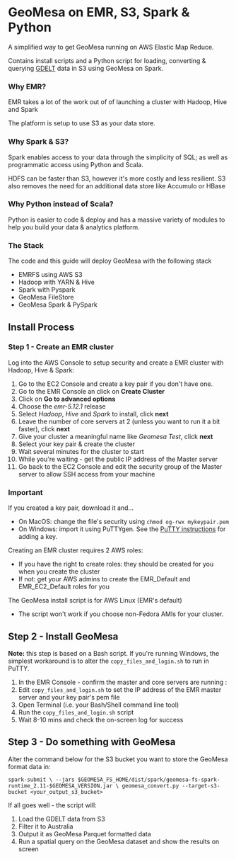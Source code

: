 # GeoMesa on EMR, S3, Spark & Python
A simplified way to get GeoMesa running on AWS Elastic Map Reduce.

Contains install scripts and a Python script for loading, converting & querying [GDELT](https://www.gdeltproject.org/) data in S3 using GeoMesa on Spark.

### Why EMR?
EMR takes a lot of the work out of of launching a cluster with Hadoop, Hive and Spark
 
The platform is setup to use S3 as your data store.

### Why Spark & S3?
Spark enables access to your data through the simplicity of SQL; as well as programmatic access using Python and Scala.

HDFS can be faster than S3, however it's more costly and less resilient. S3 also removes the need for an additional data store like Accumulo or HBase

### Why Python instead of Scala?

Python is easier to code & deploy and has a massive variety of modules to help you build your data & analytics platform. 

### The Stack
The code and this guide will deploy GeoMesa with the following stack

- EMRFS using AWS S3
- Hadoop with YARN & Hive
- Spark with Pyspark
- GeoMesa FileStore
- GeoMesa Spark & PySpark

## Install Process

### Step 1 - Create an EMR cluster
Log into the AWS Console to setup security and create a EMR cluster with Hadoop, Hive & Spark:
1. Go to the EC2 Console and create a key pair if you don't have one.
1. Go to the EMR Console an click on **Create Cluster**
1. Click on **Go to advanced options**
1. Choose the *emr-5.12.1* release
1. Select *Hadoop*, *Hive* and *Spark* to install, click **next**
1. Leave the number of core servers at 2 (unless you want to run it a bit faster), click **next**
1. Give your cluster a meaningful name like *Geomesa Test*, click **next**
1. Select your key pair & create the cluster
1. Wait several minutes for the cluster to start
1. While you're waiting - get the public IP address of the Master server
1. Go back to the EC2 Console and edit the security group of the Master server to allow SSH access from your machine

### Important
If you created a key pair, download it and...
- On MacOS: change the file's security using `chmod og-rwx mykeypair.pem`
- On Windows: import it using PuTTYgen. See the [PuTTY instructions](https://docs.aws.amazon.com/AWSEC2/latest/UserGuide/putty.html) for adding a key.

Creating an EMR cluster requires 2 AWS roles:
- If you have the right to create roles: they should be created for you when you create the cluster
- If not: get your AWS admins to create the EMR_Default and EMR_EC2_Default roles for you

The GeoMesa install script is for AWS Linux (EMR's default)
- The script won't work if you choose non-Fedora AMIs for your cluster.

## Step 2 - Install GeoMesa
**Note:** this step is based on a Bash script. If you're running Windows, the simplest workaround is to alter the `copy_files_and_login.sh` to run in PuTTY.

1. In the EMR Console - confirm the master and core servers are running :
1. Edit `copy_files_and_login.sh` to set the IP address of the EMR master server and your key pair's pem file
1. Open Terminal (i.e. your Bash/Shell command line tool)
1. Run the `copy_files_and_login.sh` script
1. Wait 8-10 mins and check the on-screen log for success

## Step 3 - Do something with GeoMesa

Alter the command below for the S3 bucket you want to store the GeoMesa format data in:

`spark-submit \
--jars $GEOMESA_FS_HOME/dist/spark/geomesa-fs-spark-runtime_2.11-$GEOMESA_VERSION.jar \
geomesa_convert.py --target-s3-bucket <your_output_s3_bucket>`

If all goes well - the script will:
1. Load the GDELT data from S3
1. Filter it to Australia
1. Output it as GeoMesa Parquet formatted data
1. Run a spatial query on the GeoMesa dataset and show the results on screen